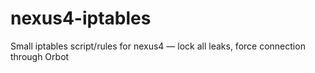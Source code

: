 nexus4-iptables
===============

Small iptables script/rules for nexus4 — lock all leaks, force connection through Orbot
